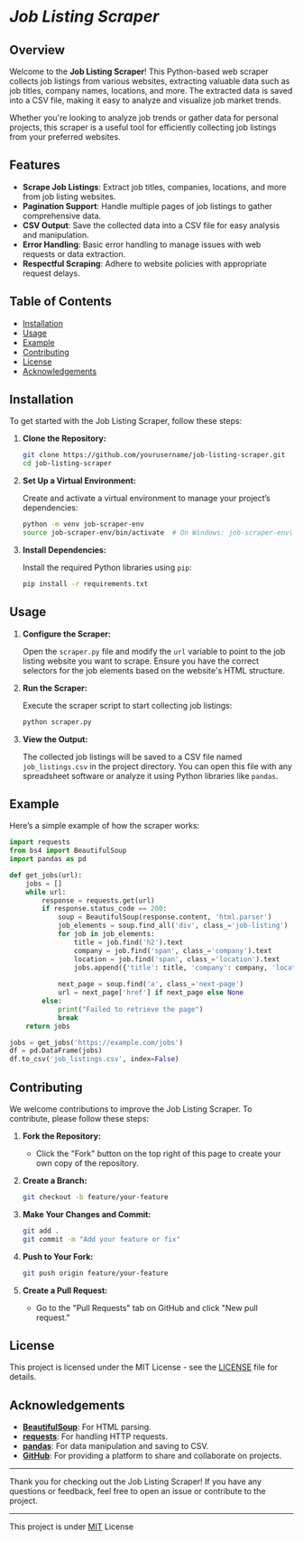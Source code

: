 
# *Job Listing Scraper*

## Overview

Welcome to the **Job Listing Scraper**! This Python-based web scraper collects job listings from various websites, extracting valuable data such as job titles, company names, locations, and more. The extracted data is saved into a CSV file, making it easy to analyze and visualize job market trends.

Whether you're looking to analyze job trends or gather data for personal projects, this scraper is a useful tool for efficiently collecting job listings from your preferred websites.

## Features

- **Scrape Job Listings**: Extract job titles, companies, locations, and more from job listing websites.
- **Pagination Support**: Handle multiple pages of job listings to gather comprehensive data.
- **CSV Output**: Save the collected data into a CSV file for easy analysis and manipulation.
- **Error Handling**: Basic error handling to manage issues with web requests or data extraction.
- **Respectful Scraping**: Adhere to website policies with appropriate request delays.

## Table of Contents

- [Installation](#installation)
- [Usage](#usage)
- [Example](#example)
- [Contributing](#contributing)
- [License](#license)
- [Acknowledgements](#acknowledgements)

## Installation

To get started with the Job Listing Scraper, follow these steps:

1. **Clone the Repository:**

   ```sh
   git clone https://github.com/yourusername/job-listing-scraper.git
   cd job-listing-scraper
   ```

2. **Set Up a Virtual Environment:**

   Create and activate a virtual environment to manage your project’s dependencies:

   ```sh
   python -m venv job-scraper-env
   source job-scraper-env/bin/activate  # On Windows: job-scraper-env\Scripts\activate
   ```

3. **Install Dependencies:**

   Install the required Python libraries using `pip`:

   ```sh
   pip install -r requirements.txt
   ```

## Usage

1. **Configure the Scraper:**

   Open the `scraper.py` file and modify the `url` variable to point to the job listing website you want to scrape. Ensure you have the correct selectors for the job elements based on the website's HTML structure.

2. **Run the Scraper:**

   Execute the scraper script to start collecting job listings:

   ```sh
   python scraper.py
   ```

3. **View the Output:**

   The collected job listings will be saved to a CSV file named `job_listings.csv` in the project directory. You can open this file with any spreadsheet software or analyze it using Python libraries like `pandas`.

## Example

Here’s a simple example of how the scraper works:

```python
import requests
from bs4 import BeautifulSoup
import pandas as pd

def get_jobs(url):
    jobs = []
    while url:
        response = requests.get(url)
        if response.status_code == 200:
            soup = BeautifulSoup(response.content, 'html.parser')
            job_elements = soup.find_all('div', class_='job-listing')
            for job in job_elements:
                title = job.find('h2').text
                company = job.find('span', class_='company').text
                location = job.find('span', class_='location').text
                jobs.append({'title': title, 'company': company, 'location': location})
            
            next_page = soup.find('a', class_='next-page')
            url = next_page['href'] if next_page else None
        else:
            print("Failed to retrieve the page")
            break
    return jobs

jobs = get_jobs('https://example.com/jobs')
df = pd.DataFrame(jobs)
df.to_csv('job_listings.csv', index=False)
```

## Contributing

We welcome contributions to improve the Job Listing Scraper. To contribute, please follow these steps:

1. **Fork the Repository:**
   - Click the "Fork" button on the top right of this page to create your own copy of the repository.

2. **Create a Branch:**

   ```sh
   git checkout -b feature/your-feature
   ```

3. **Make Your Changes and Commit:**

   ```sh
   git add .
   git commit -m "Add your feature or fix"
   ```

4. **Push to Your Fork:**

   ```sh
   git push origin feature/your-feature
   ```

5. **Create a Pull Request:**
   - Go to the "Pull Requests" tab on GitHub and click "New pull request."

## License

This project is licensed under the MIT License - see the [LICENSE](LICENSE) file for details.

## Acknowledgements

- **[BeautifulSoup](https://www.crummy.com/software/BeautifulSoup/)**: For HTML parsing.
- **[requests](https://requests.readthedocs.io/)**: For handling HTTP requests.
- **[pandas](https://pandas.pydata.org/)**: For data manipulation and saving to CSV.
- **[GitHub](https://github.com/)**: For providing a platform to share and collaborate on projects.

---

Thank you for checking out the Job Listing Scraper! If you have any questions or feedback, feel free to open an issue or contribute to the project.

---
This project is under [MIT](https://ezazaa.github.io/job-listing-scarper/license) License
